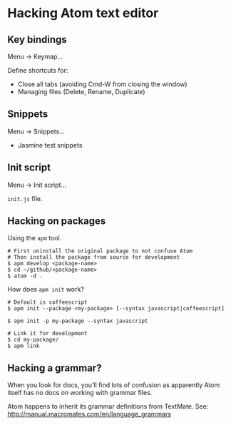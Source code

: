 # Hacking Atom text editor

## Key bindings

Menu -> Keymap...

Define shortcuts for:

- Close all tabs (avoiding Cmd-W from closing the window)
- Managing files (Delete, Rename, Duplicate)

## Snippets

Menu -> Snippets...

- Jasmine test snippets


## Init script

Menu -> Init script...

`init.js` file.


## Hacking on packages

Using the `apm` tool.

    # First uninstall the original package to not confuse Atom
    # Then install the package from source for development
    $ apm develop <package-name>
    $ cd ~/github/<package-name>
    $ atom -d .

How does `apm init` work?

    # Default is coffeescript
    $ apm init --package <my-package> [--syntax javascript|coffeescript]

    $ apm init -p my-package --syntax javascript

    # Link it for development
    $ cd my-package/
    $ apm link


## Hacking a grammar?

When you look for docs, you'll find lots of confusion as apparently
Atom itself has no docs on working with grammar files.

Atom happens to inherit its grammar definitions from TextMate.
See: http://manual.macromates.com/en/language_grammars
